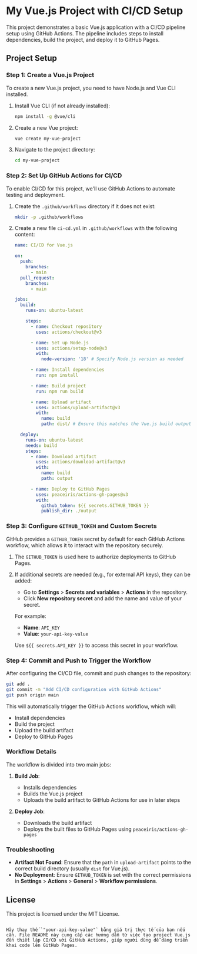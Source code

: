 # My Vue.js Project with CI/CD Setup

This project demonstrates a basic Vue.js application with a CI/CD pipeline setup using GitHub Actions. The pipeline includes steps to install dependencies, build the project, and deploy it to GitHub Pages.

## Project Setup

### Step 1: Create a Vue.js Project

To create a new Vue.js project, you need to have Node.js and Vue CLI installed.

1. Install Vue CLI (if not already installed):

   ```bash
   npm install -g @vue/cli
   ```

2. Create a new Vue project:

   ```bash
   vue create my-vue-project
   ```

3. Navigate to the project directory:

   ```bash
   cd my-vue-project
   ```

### Step 2: Set Up GitHub Actions for CI/CD

To enable CI/CD for this project, we'll use GitHub Actions to automate testing and deployment.

1. Create the `.github/workflows` directory if it does not exist:

   ```bash
   mkdir -p .github/workflows
   ```

2. Create a new file `ci-cd.yml` in `.github/workflows` with the following content:

   ```yaml
   name: CI/CD for Vue.js

   on:
     push:
       branches:
         - main
     pull_request:
       branches:
         - main

   jobs:
     build:
       runs-on: ubuntu-latest

       steps:
         - name: Checkout repository
           uses: actions/checkout@v3

         - name: Set up Node.js
           uses: actions/setup-node@v3
           with:
             node-version: '18' # Specify Node.js version as needed

         - name: Install dependencies
           run: npm install

         - name: Build project
           run: npm run build

         - name: Upload artifact
           uses: actions/upload-artifact@v3
           with:
             name: build
             path: dist/ # Ensure this matches the Vue.js build output

     deploy:
       runs-on: ubuntu-latest
       needs: build
       steps:
         - name: Download artifact
           uses: actions/download-artifact@v3
           with:
             name: build
             path: output

         - name: Deploy to GitHub Pages
           uses: peaceiris/actions-gh-pages@v3
           with:
             github_token: ${{ secrets.GITHUB_TOKEN }}
             publish_dir: ./output
   ```

### Step 3: Configure `GITHUB_TOKEN` and Custom Secrets

GitHub provides a `GITHUB_TOKEN` secret by default for each GitHub Actions workflow, which allows it to interact with the repository securely.

1. The `GITHUB_TOKEN` is used here to authorize deployments to GitHub Pages.
2. If additional secrets are needed (e.g., for external API keys), they can be added:
   - Go to **Settings** > **Secrets and variables** > **Actions** in the repository.
   - Click **New repository secret** and add the name and value of your secret.
   
   For example:
   
   - **Name**: `API_KEY`
   - **Value**: `your-api-key-value`

   Use `${{ secrets.API_KEY }}` to access this secret in your workflow.

### Step 4: Commit and Push to Trigger the Workflow

After configuring the CI/CD file, commit and push changes to the repository:

```bash
git add .
git commit -m "Add CI/CD configuration with GitHub Actions"
git push origin main
```

This will automatically trigger the GitHub Actions workflow, which will:
- Install dependencies
- Build the project
- Upload the build artifact
- Deploy to GitHub Pages

### Workflow Details

The workflow is divided into two main jobs:

1. **Build Job**:
   - Installs dependencies
   - Builds the Vue.js project
   - Uploads the build artifact to GitHub Actions for use in later steps

2. **Deploy Job**:
   - Downloads the build artifact
   - Deploys the built files to GitHub Pages using `peaceiris/actions-gh-pages`

### Troubleshooting

- **Artifact Not Found**: Ensure that the `path` in `upload-artifact` points to the correct build directory (usually `dist` for Vue.js).
- **No Deployment**: Ensure `GITHUB_TOKEN` is set with the correct permissions in **Settings** > **Actions** > **General** > **Workflow permissions**.

## License

This project is licensed under the MIT License.
```

Hãy thay thế `"your-api-key-value"` bằng giá trị thực tế của bạn nếu cần. File README này cung cấp các hướng dẫn từ việc tạo project Vue.js đến thiết lập CI/CD với GitHub Actions, giúp người dùng dễ dàng triển khai code lên GitHub Pages.